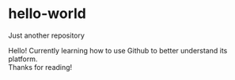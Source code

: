 # hello-world
Just another repository

Hello! 
Currently learning how to use Github to better understand its platform.  
Thanks for reading!
